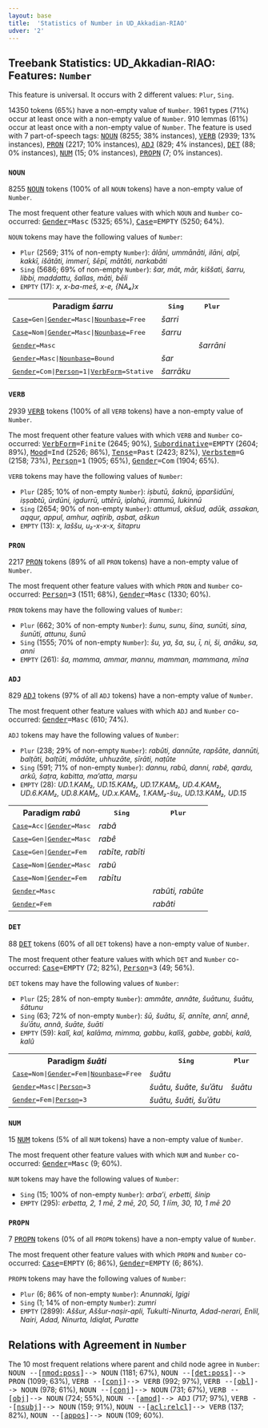 ```yaml
---
layout: base
title:  'Statistics of Number in UD_Akkadian-RIAO'
udver: '2'
---
```


## Treebank Statistics: UD_Akkadian-RIAO: Features: `Number`

This feature is universal.
It occurs with 2 different values: `Plur`, `Sing`.

14350 tokens (65%) have a non-empty value of `Number`.
1961 types (71%) occur at least once with a non-empty value of `Number`.
910 lemmas (61%) occur at least once with a non-empty value of `Number`.
The feature is used with 7 part-of-speech tags: <tt><a href="akk_riao-pos-NOUN.html">NOUN</a></tt> (8255; 38% instances), <tt><a href="akk_riao-pos-VERB.html">VERB</a></tt> (2939; 13% instances), <tt><a href="akk_riao-pos-PRON.html">PRON</a></tt> (2217; 10% instances), <tt><a href="akk_riao-pos-ADJ.html">ADJ</a></tt> (829; 4% instances), <tt><a href="akk_riao-pos-DET.html">DET</a></tt> (88; 0% instances), <tt><a href="akk_riao-pos-NUM.html">NUM</a></tt> (15; 0% instances), <tt><a href="akk_riao-pos-PROPN.html">PROPN</a></tt> (7; 0% instances).

### `NOUN`

8255 <tt><a href="akk_riao-pos-NOUN.html">NOUN</a></tt> tokens (100% of all `NOUN` tokens) have a non-empty value of `Number`.

The most frequent other feature values with which `NOUN` and `Number` co-occurred: <tt><a href="akk_riao-feat-Gender.html">Gender</a></tt><tt>=Masc</tt> (5325; 65%), <tt><a href="akk_riao-feat-Case.html">Case</a></tt><tt>=EMPTY</tt> (5250; 64%).

`NOUN` tokens may have the following values of `Number`:

* `Plur` (2569; 31% of non-empty `Number`): <em>ālāni, ummānāti, ilāni, alpī, kakkī, išātāti, immerī, šēpī, mātāti, narkabāti</em>
* `Sing` (5686; 69% of non-empty `Number`): <em>šar, māt, mār, kiššati, šarru, libbi, maddattu, šallas, māti, bēli</em>
* `EMPTY` (17): <em>x, x-ba-meš, x-e, {NA₄}x</em>

<table>
  <tr><th>Paradigm <i>šarru</i></th><th><tt>Sing</tt></th><th><tt>Plur</tt></th></tr>
  <tr><td><tt><tt><a href="akk_riao-feat-Case.html">Case</a></tt><tt>=Gen</tt>|<tt><a href="akk_riao-feat-Gender.html">Gender</a></tt><tt>=Masc</tt>|<tt><a href="akk_riao-feat-Nounbase.html">Nounbase</a></tt><tt>=Free</tt></tt></td><td><em>šarri</em></td><td></td></tr>
  <tr><td><tt><tt><a href="akk_riao-feat-Case.html">Case</a></tt><tt>=Nom</tt>|<tt><a href="akk_riao-feat-Gender.html">Gender</a></tt><tt>=Masc</tt>|<tt><a href="akk_riao-feat-Nounbase.html">Nounbase</a></tt><tt>=Free</tt></tt></td><td><em>šarru</em></td><td></td></tr>
  <tr><td><tt><tt><a href="akk_riao-feat-Gender.html">Gender</a></tt><tt>=Masc</tt></tt></td><td></td><td><em>šarrāni</em></td></tr>
  <tr><td><tt><tt><a href="akk_riao-feat-Gender.html">Gender</a></tt><tt>=Masc</tt>|<tt><a href="akk_riao-feat-Nounbase.html">Nounbase</a></tt><tt>=Bound</tt></tt></td><td><em>šar</em></td><td></td></tr>
  <tr><td><tt><tt><a href="akk_riao-feat-Gender.html">Gender</a></tt><tt>=Com</tt>|<tt><a href="akk_riao-feat-Person.html">Person</a></tt><tt>=1</tt>|<tt><a href="akk_riao-feat-VerbForm.html">VerbForm</a></tt><tt>=Stative</tt></tt></td><td><em>šarrāku</em></td><td></td></tr>
</table>

### `VERB`

2939 <tt><a href="akk_riao-pos-VERB.html">VERB</a></tt> tokens (100% of all `VERB` tokens) have a non-empty value of `Number`.

The most frequent other feature values with which `VERB` and `Number` co-occurred: <tt><a href="akk_riao-feat-VerbForm.html">VerbForm</a></tt><tt>=Finite</tt> (2645; 90%), <tt><a href="akk_riao-feat-Subordinative.html">Subordinative</a></tt><tt>=EMPTY</tt> (2604; 89%), <tt><a href="akk_riao-feat-Mood.html">Mood</a></tt><tt>=Ind</tt> (2526; 86%), <tt><a href="akk_riao-feat-Tense.html">Tense</a></tt><tt>=Past</tt> (2423; 82%), <tt><a href="akk_riao-feat-Verbstem.html">Verbstem</a></tt><tt>=G</tt> (2158; 73%), <tt><a href="akk_riao-feat-Person.html">Person</a></tt><tt>=1</tt> (1905; 65%), <tt><a href="akk_riao-feat-Gender.html">Gender</a></tt><tt>=Com</tt> (1904; 65%).

`VERB` tokens may have the following values of `Number`:

* `Plur` (285; 10% of non-empty `Number`): <em>iṣbutū, šaknū, ipparšidūni, iṣṣabtū, ūrdūni, igdurrū, uttērū, iplahū, irammū, lukinnū</em>
* `Sing` (2654; 90% of non-empty `Number`): <em>attumuš, akšud, adūk, assakan, aqqur, appul, amhur, aqṭirib, aṣbat, aškun</em>
* `EMPTY` (13): <em>x, laššu, u₂-x-x-x, šitapru</em>

### `PRON`

2217 <tt><a href="akk_riao-pos-PRON.html">PRON</a></tt> tokens (89% of all `PRON` tokens) have a non-empty value of `Number`.

The most frequent other feature values with which `PRON` and `Number` co-occurred: <tt><a href="akk_riao-feat-Person.html">Person</a></tt><tt>=3</tt> (1511; 68%), <tt><a href="akk_riao-feat-Gender.html">Gender</a></tt><tt>=Masc</tt> (1330; 60%).

`PRON` tokens may have the following values of `Number`:

* `Plur` (662; 30% of non-empty `Number`): <em>šunu, sunu, šina, sunūti, sina, šunūti, attunu, šunū</em>
* `Sing` (1555; 70% of non-empty `Number`): <em>šu, ya, ša, su, ī, ni, ši, anāku, sa, anni</em>
* `EMPTY` (261): <em>ša, mamma, ammar, mannu, mamman, mammana, mīna</em>

### `ADJ`

829 <tt><a href="akk_riao-pos-ADJ.html">ADJ</a></tt> tokens (97% of all `ADJ` tokens) have a non-empty value of `Number`.

The most frequent other feature values with which `ADJ` and `Number` co-occurred: <tt><a href="akk_riao-feat-Gender.html">Gender</a></tt><tt>=Masc</tt> (610; 74%).

`ADJ` tokens may have the following values of `Number`:

* `Plur` (238; 29% of non-empty `Number`): <em>rabûti, dannūte, rapšāte, dannūti, balṭāti, balṭūti, mādāte, uhhuzāte, ṣīrāti, naṭûte</em>
* `Sing` (591; 71% of non-empty `Number`): <em>dannu, rabû, danni, rabê, qardu, arkû, šaṭra, kabitta, ma’atta, marṣu</em>
* `EMPTY` (28): <em>UD.1.KAM₂, UD.15.KAM₂, UD.17.KAM₂, UD.4.KAM₂, UD.6.KAM₂, UD.8.KAM₂, UD.x.KAM₂, 1.KAM₂-šu₂, UD.13.KAM₂, UD.15</em>

<table>
  <tr><th>Paradigm <i>rabû</i></th><th><tt>Sing</tt></th><th><tt>Plur</tt></th></tr>
  <tr><td><tt><tt><a href="akk_riao-feat-Case.html">Case</a></tt><tt>=Acc</tt>|<tt><a href="akk_riao-feat-Gender.html">Gender</a></tt><tt>=Masc</tt></tt></td><td><em>rabâ</em></td><td></td></tr>
  <tr><td><tt><tt><a href="akk_riao-feat-Case.html">Case</a></tt><tt>=Gen</tt>|<tt><a href="akk_riao-feat-Gender.html">Gender</a></tt><tt>=Masc</tt></tt></td><td><em>rabê</em></td><td></td></tr>
  <tr><td><tt><tt><a href="akk_riao-feat-Case.html">Case</a></tt><tt>=Gen</tt>|<tt><a href="akk_riao-feat-Gender.html">Gender</a></tt><tt>=Fem</tt></tt></td><td><em>rabīte, rabīti</em></td><td></td></tr>
  <tr><td><tt><tt><a href="akk_riao-feat-Case.html">Case</a></tt><tt>=Nom</tt>|<tt><a href="akk_riao-feat-Gender.html">Gender</a></tt><tt>=Masc</tt></tt></td><td><em>rabû</em></td><td></td></tr>
  <tr><td><tt><tt><a href="akk_riao-feat-Case.html">Case</a></tt><tt>=Nom</tt>|<tt><a href="akk_riao-feat-Gender.html">Gender</a></tt><tt>=Fem</tt></tt></td><td><em>rabītu</em></td><td></td></tr>
  <tr><td><tt><tt><a href="akk_riao-feat-Gender.html">Gender</a></tt><tt>=Masc</tt></tt></td><td></td><td><em>rabûti, rabûte</em></td></tr>
  <tr><td><tt><tt><a href="akk_riao-feat-Gender.html">Gender</a></tt><tt>=Fem</tt></tt></td><td></td><td><em>rabâti</em></td></tr>
</table>

### `DET`

88 <tt><a href="akk_riao-pos-DET.html">DET</a></tt> tokens (60% of all `DET` tokens) have a non-empty value of `Number`.

The most frequent other feature values with which `DET` and `Number` co-occurred: <tt><a href="akk_riao-feat-Case.html">Case</a></tt><tt>=EMPTY</tt> (72; 82%), <tt><a href="akk_riao-feat-Person.html">Person</a></tt><tt>=3</tt> (49; 56%).

`DET` tokens may have the following values of `Number`:

* `Plur` (25; 28% of non-empty `Number`): <em>ammâte, annâte, šuātunu, šuātu, šâtunu</em>
* `Sing` (63; 72% of non-empty `Number`): <em>šū, šuātu, šī, annīte, annî, annê, šuʾātu, annâ, šuāte, šuāti</em>
* `EMPTY` (59): <em>kalî, kal, kalāma, mimma, gabbu, kalîš, gabbe, gabbi, kalâ, kalû</em>

<table>
  <tr><th>Paradigm <i>šuāti</i></th><th><tt>Sing</tt></th><th><tt>Plur</tt></th></tr>
  <tr><td><tt><tt><a href="akk_riao-feat-Case.html">Case</a></tt><tt>=Nom</tt>|<tt><a href="akk_riao-feat-Gender.html">Gender</a></tt><tt>=Fem</tt>|<tt><a href="akk_riao-feat-Nounbase.html">Nounbase</a></tt><tt>=Free</tt></tt></td><td><em>šuātu</em></td><td></td></tr>
  <tr><td><tt><tt><a href="akk_riao-feat-Gender.html">Gender</a></tt><tt>=Masc</tt>|<tt><a href="akk_riao-feat-Person.html">Person</a></tt><tt>=3</tt></tt></td><td><em>šuātu, šuāte, šuʾātu</em></td><td><em>šuātu</em></td></tr>
  <tr><td><tt><tt><a href="akk_riao-feat-Gender.html">Gender</a></tt><tt>=Fem</tt>|<tt><a href="akk_riao-feat-Person.html">Person</a></tt><tt>=3</tt></tt></td><td><em>šuātu, šuāti, šuʾātu</em></td><td></td></tr>
</table>

### `NUM`

15 <tt><a href="akk_riao-pos-NUM.html">NUM</a></tt> tokens (5% of all `NUM` tokens) have a non-empty value of `Number`.

The most frequent other feature values with which `NUM` and `Number` co-occurred: <tt><a href="akk_riao-feat-Gender.html">Gender</a></tt><tt>=Masc</tt> (9; 60%).

`NUM` tokens may have the following values of `Number`:

* `Sing` (15; 100% of non-empty `Number`): <em>arba’i, erbetti, šinip</em>
* `EMPTY` (295): <em>erbetta, 2, 1 mē, 2 mē, 20, 50, 1 līm, 30, 10, 1 mē 20</em>

### `PROPN`

7 <tt><a href="akk_riao-pos-PROPN.html">PROPN</a></tt> tokens (0% of all `PROPN` tokens) have a non-empty value of `Number`.

The most frequent other feature values with which `PROPN` and `Number` co-occurred: <tt><a href="akk_riao-feat-Case.html">Case</a></tt><tt>=EMPTY</tt> (6; 86%), <tt><a href="akk_riao-feat-Gender.html">Gender</a></tt><tt>=EMPTY</tt> (6; 86%).

`PROPN` tokens may have the following values of `Number`:

* `Plur` (6; 86% of non-empty `Number`): <em>Anunnaki, Igigi</em>
* `Sing` (1; 14% of non-empty `Number`): <em>zumri</em>
* `EMPTY` (2899): <em>Aššur, Aššur-naṣir-apli, Tukulti-Ninurta, Adad-nerari, Enlil, Nairi, Adad, Ninurta, Idiqlat, Puratte</em>

## Relations with Agreement in `Number`

The 10 most frequent relations where parent and child node agree in `Number`:
<tt>NOUN --[<tt><a href="akk_riao-dep-nmod-poss.html">nmod:poss</a></tt>]--> NOUN</tt> (1181; 67%),
<tt>NOUN --[<tt><a href="akk_riao-dep-det-poss.html">det:poss</a></tt>]--> PRON</tt> (1099; 63%),
<tt>VERB --[<tt><a href="akk_riao-dep-conj.html">conj</a></tt>]--> VERB</tt> (992; 97%),
<tt>VERB --[<tt><a href="akk_riao-dep-obl.html">obl</a></tt>]--> NOUN</tt> (978; 61%),
<tt>NOUN --[<tt><a href="akk_riao-dep-conj.html">conj</a></tt>]--> NOUN</tt> (731; 67%),
<tt>VERB --[<tt><a href="akk_riao-dep-obj.html">obj</a></tt>]--> NOUN</tt> (724; 55%),
<tt>NOUN --[<tt><a href="akk_riao-dep-amod.html">amod</a></tt>]--> ADJ</tt> (717; 97%),
<tt>VERB --[<tt><a href="akk_riao-dep-nsubj.html">nsubj</a></tt>]--> NOUN</tt> (159; 91%),
<tt>NOUN --[<tt><a href="akk_riao-dep-acl-relcl.html">acl:relcl</a></tt>]--> VERB</tt> (137; 82%),
<tt>NOUN --[<tt><a href="akk_riao-dep-appos.html">appos</a></tt>]--> NOUN</tt> (109; 60%).

